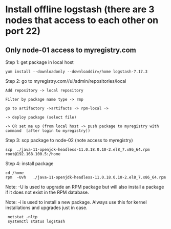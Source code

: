  
# Install offline logstash (there are 3 nodes that access to each other on port 22)
## Only node-01 access to  myregistry.com


Step 1: get package in local host 
```
yum install --downloadonly --downloaddir=/home logstash-7.17.3 
```


Step 2: go to myregistry.com//ui/admin/repositories/local 
```
Add repository -> local repository

Filter by package name type -> rmp

go to artifactory ->artifacts -> rpm-local -> 

-> deploy package (select file)

-> OR set me up (from local host -> push package to myregistry with command  [after login to myregistry])
```

Step 3: scp package to node-02 (note access to myregistry)

```
scp  ./java-11-openjdk-headless-11.0.18.0.10-2.el8_7.x86_64.rpm    root@192.168.100.5:/home
 ```

Step 4: install package 

```
cd /home
rpm  -Uvh   ./java-11-openjdk-headless-11.0.18.0.10-2.el8_7.x86_64.rpm
 ```
 Note: -U is used to upgrade an RPM package but will also install a package if it does not exist in the RPM database.


 Note: -i  is used to install a new package. Always use this for kernel installations and upgrades just in case.
```
 netstat -nltp
 systemctl status logstash
 ```

